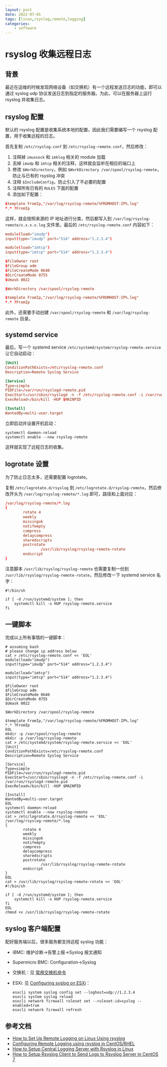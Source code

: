 ```yaml
---
layout: post
date: 2022-07-01
tags: [linux,rsyslog,remote,logging]
categories:
    - software
---
```


# rsyslog 收集远程日志

## 背景

最近在运维的时候发现网络设备（如交换机）有一个远程发送日志的功能，即可以通过 syslog udp 协议发送日志到指定的服务器。为此，可以在服务器上运行 rsyslog 并收集日志。

## rsyslog 配置

默认的 rsyslog 配置是收集系统本地的配置，因此我们需要编写一个 rsyslog 配置，用于收集远程的日志。

首先复制 `/etc/rsyslog.conf` 到 `/etc/rsyslog-remote.conf`，然后修改：

1. 注释掉 `imuxsock` 和 `imklog` 相关的 module 加载
2. 去掉 `imudp` 和 `imtcp` 相关的注释，这样就会监听在相应的端口上
3. 修改 `$WorkDirectory`，例如 `$WorkDirectory /var/spool/rsyslog-remote`，防止与已有的 rsyslog 冲突
4. 注释 `$IncludeConfig`，防止引入了不必要的配置
5. 注释所有已有的 `RULES` 下面的配置
6. 添加如下配置：

```conf
$template FromIp,"/var/log/rsyslog-remote/%FROMHOST-IP%.log"
*.* ?FromIp
```

这样，就会按照来源的 IP 地址进行分类，然后都写入到 `/var/log/rsyslog-remote/x.x.x.x.log` 文件里。最后的 `/etc/rsyslog-remote.conf` 内容如下：

```conf
module(load="imudp")
input(type="imudp" port="514" address="1.2.3.4")

module(load="imtcp")
input(type="imtcp" port="514" address="1.2.3.4")

$FileOwner root
$FileGroup adm
$FileCreateMode 0640
$DirCreateMode 0755
$Umask 0022

$WorkDirectory /var/spool/rsyslog-remote

$template FromIp,"/var/log/rsyslog-remote/%FROMHOST-IP%.log"
*.* ?FromIp
```

此外，还需要手动创建 `/var/spool/rsyslog-remote` 和 `/var/log/rsyslog-remote` 目录。

## systemd service

最后，写一个 systemd service `/etc/systemd/system/rsyslog-remote.service` 让它自动启动：

```toml
[Unit]
ConditionPathExists=/etc/rsyslog-remote.conf
Description=Remote Syslog Service

[Service]
Type=simple
PIDFile=/var/run/rsyslogd-remote.pid
ExecStart=/usr/sbin/rsyslogd -n -f /etc/rsyslog-remote.conf -i /var/run/rsyslogd-remote.pid
ExecReload=/bin/kill -HUP $MAINPID

[Install]
WantedBy=multi-user.target
```

立即启动并设置开机启动：

```shell
systemctl daemon-reload
systemctl enable --now rsyslog-remote
```

这样就实现了远程日志的收集。

## logrotate 设置

为了防止日志太多，还需要配置 logrotate。

复制 `/etc/logrotate.d/rsyslog` 到 `/etc/logrotate.d/rsyslog-remote`，然后修改开头为 `/var/log/rsyslog-remote/*.log` 即可，路径和上面对应：

```conf
/var/log/rsyslog-remote/*.log
{
        rotate 4
        weekly
        missingok
        notifempty
        compress
        delaycompress
        sharedscripts
        postrotate
                /usr/lib/rsyslog/rsyslog-remote-rotate
        endscript
}
```

注意脚本 `/usr/lib/rsyslog/rsyslog-remote` 也需要复制一份到 `/usr/lib/rsyslog/rsyslog-remote-rotate`，然后修改一下 systemd service 名字：

```shell
#!/bin/sh

if [ -d /run/systemd/system ]; then
    systemctl kill -s HUP rsyslog-remote.service
fi
```

## 一键脚本

完成以上所有事情的一键脚本：

```shell
# assuming bash
# please change ip address below
cat > /etc/rsyslog-remote.conf << 'EOL'
module(load="imudp")
input(type="imudp" port="514" address="1.2.3.4")

module(load="imtcp")
input(type="imtcp" port="514" address="1.2.3.4")

$FileOwner root
$FileGroup adm
$FileCreateMode 0640
$DirCreateMode 0755
$Umask 0022

$WorkDirectory /var/spool/rsyslog-remote

$template FromIp,"/var/log/rsyslog-remote/%FROMHOST-IP%.log"
*.* ?FromIp
EOL
mkdir -p /var/spool/rsyslog-remote
mkdir -p /var/log/rsyslog-remote
cat > /etc/systemd/system/rsyslog-remote.service << 'EOL'
[Unit]
ConditionPathExists=/etc/rsyslog-remote.conf
Description=Remote Syslog Service

[Service]
Type=simple
PIDFile=/var/run/rsyslogd-remote.pid
ExecStart=/usr/sbin/rsyslogd -n -f /etc/rsyslog-remote.conf -i /var/run/rsyslogd-remote.pid
ExecReload=/bin/kill -HUP $MAINPID

[Install]
WantedBy=multi-user.target
EOL
systemctl daemon-reload
systemctl enable --now rsyslog-remote
cat > /etc/logrotate.d/rsyslog-remote << 'EOL'
/var/log/rsyslog-remote/*.log
{
        rotate 4
        weekly
        missingok
        notifempty
        compress
        delaycompress
        sharedscripts
        postrotate
                /usr/lib/rsyslog/rsyslog-remote-rotate
        endscript
}
EOL
cat > /usr/lib/rsyslog/rsyslog-remote-rotate << 'EOL'
#!/bin/sh

if [ -d /run/systemd/system ]; then
    systemctl kill -s HUP rsyslog-remote.service
fi
EOL
chmod +x /usr/lib/rsyslog/rsyslog-remote-rotate
```

## syslog 客户端配置

配好服务端以后，很多服务都支持远程 syslog 功能：

- iBMC: 维护诊断->告警上报->Syslog 报文通知
- Supermicro BMC: Configuration->Syslog
- 交换机：见 [常用交换机命令](../devops/switch-config.md)
- ESXi: 见 [Configuring syslog on ESXi](https://knowledge.broadcom.com/external/article/318939/configuring-syslog-on-esxi.html)：

    ```shell
    esxcli system syslog config set --loghost=udp://1.2.3.4
    esxcli system syslog reload
    esxcli network firewall ruleset set --ruleset-id=syslog --enabled=true
    esxcli network firewall refresh
    ```

## 参考文档

- [How to Set Up Remote Logging on Linux Using rsyslog](https://www.makeuseof.com/set-up-linux-remote-logging-using-rsyslog/)
- [Configuring Remote Logging using rsyslog in CentOS/RHEL](https://www.thegeekdiary.com/configuring-remote-logging-using-rsyslog-in-centos-rhel/)
- [How to Setup Central Logging Server with Rsyslog in Linux](https://www.tecmint.com/install-rsyslog-centralized-logging-in-centos-ubuntu/)
- [How to Setup Rsyslog Client to Send Logs to Rsyslog Server in CentOS 7](https://www.tecmint.com/setup-rsyslog-client-to-send-logs-to-rsyslog-server-in-centos-7/)